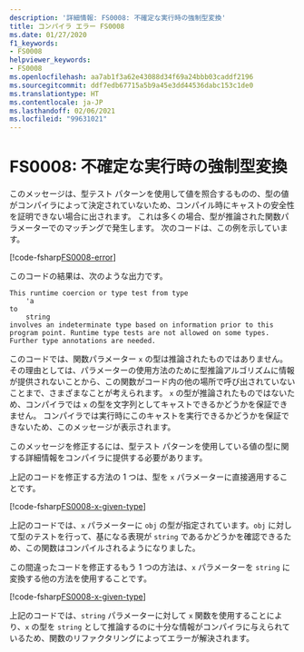 ```yaml
---
description: '詳細情報: FS0008: 不確定な実行時の強制型変換'
title: コンパイラ エラー FS0008
ms.date: 01/27/2020
f1_keywords:
- FS0008
helpviewer_keywords:
- FS0008
ms.openlocfilehash: aa7ab1f3a62e43088d34f69a24bbb03caddf2196
ms.sourcegitcommit: ddf7edb67715a5b9a45e3dd44536dabc153c1de0
ms.translationtype: HT
ms.contentlocale: ja-JP
ms.lasthandoff: 02/06/2021
ms.locfileid: "99631021"
---
```

# <a name="fs0008-indeterminate-runtime-coercion"></a>FS0008: 不確定な実行時の強制型変換

このメッセージは、型テスト パターンを使用して値を照合するものの、型の値がコンパイラによって決定されていないため、コンパイル時にキャストの安全性を証明できない場合に出されます。 これは多くの場合、型が推論された関数パラメーターでのマッチングで発生します。  次のコードは、この例を示しています。

[!code-fsharp[FS0008-error](~/samples/snippets/fsharp/compiler-messages/fs0008.fsx#L2-L5)]

このコードの結果は、次のような出力です。

```text
This runtime coercion or type test from type
    'a
to
    string
involves an indeterminate type based on information prior to this program point. Runtime type tests are not allowed on some types. Further type annotations are needed.
```

このコードでは、関数パラメーター `x` の型は推論されたものではありません。 その理由としては、パラメーターの使用方法のために型推論アルゴリズムに情報が提供されないことから、この関数がコード内の他の場所で呼び出されていないことまで、さまざまなことが考えられます。  `x` の型が推論されたものではないため、コンパイラでは `x` の型を文字列としてキャストできるかどうかを保証できません。  コンパイラでは実行時にこのキャストを実行できるかどうかを保証できないため、このメッセージが表示されます。

このメッセージを修正するには、型テスト パターンを使用している値の型に関する詳細情報をコンパイラに提供する必要があります。

上記のコードを修正する方法の 1 つは、型を `x` パラメーターに直接適用することです。

[!code-fsharp[FS0008-x-given-type](~/samples/snippets/fsharp/compiler-messages/fs0008.fsx#L8-L11)]

上記のコードでは、`x` パラメーターに `obj` の型が指定されています。`obj` に対して型のテストを行って、基になる表現が `string` であるかどうかを確認できるため、この関数はコンパイルされるようになりました。

この間違ったコードを修正するもう 1 つの方法は、`x` パラメーターを `string` に変換する他の方法を使用することです。

[!code-fsharp[FS0008-x-given-type](~/samples/snippets/fsharp/compiler-messages/fs0008.fsx#L14-L15)]

上記のコードでは、`string` パラメーターに対して `x` 関数を使用することにより、`x` の型を `string` として推論するのに十分な情報がコンパイラに与えられているため、関数のリファクタリングによってエラーが解決されます。
